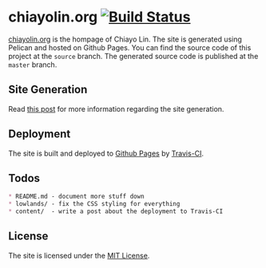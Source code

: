# chiayolin.org [![Build Status](https://travis-ci.org/chiayolin/chiayolin.github.io.svg?branch=source)](https://travis-ci.org/chiayolin/chiayolin.github.io)

[chiayolin.org][1] is the hompage of Chiayo Lin. The site is generated using 
Pelican and hosted on Github Pages. You can find the source
code of this project at the `source` branch. The generated source code is
published at the `master` branch.

## Site Generation

Read [this post][2] for more information regarding the site generation.

## Deployment

The site is built and deployed to [Github Pages][3] by [Travis-CI][4].

## Todos

```md
* README.md - document more stuff down
* lowlands/ - fix the CSS styling for everything
* content/  - write a post about the deployment to Travis-CI
```

## License

The site is licensed under the [MIT License][5].

[1]: http://chiayolin.org/
[2]: http://chiayolin.org/a/generating-a-static-site-with-pelican.html
[3]: https://pages.github.com/
[4]: https://travis-ci.org/
[5]: https://raw.githubusercontent.com/chiayolin/chiayolin.github.io/source/LICENSE
